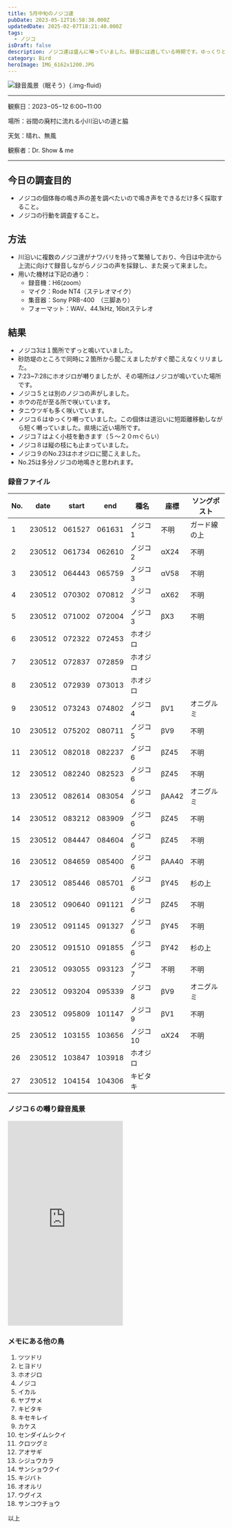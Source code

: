 ```yaml
---
title: 5月中旬のノジコ達
pubDate: 2023-05-12T16:58:38.000Z
updatedDate: 2025-02-07T18:21:40.000Z
tags:
  - ノジコ
isDraft: false
description: ノジコ達は盛んに囀っていました。録音には適している時期です。ゆっくりとでも短く鳴くので安定した囀りのエリアが確定したのでしょうか。
category: Bird
heroImage: IMG_6162x1200.JPG
---
```


![録音風景（眠そう）](https://object-storage.tyo2.conoha.io/v1/nc_2520d9a1_blog-astro-assets/blog-astro-assets/IMG_6162x1200.JPG){.img-fluid}



------

観察日：2023−05−12 6:00~11:00

場所：谷間の廃村に流れる小川沿いの道と脇

天気：晴れ、無風

観察者：Dr. Show & me

------

## 今日の調査目的

- ノジコの個体毎の鳴き声の差を調べたいので鳴き声をできるだけ多く採取すること。
- ノジコの行動を調査すること。

## 方法

- 川沿いに複数のノジコ達がナワバリを持って繁殖しており、今日は中流から上流に向けて録音しながらノジコの声を採録し、また戻って来ました。
- 用いた機材は下記の通り：
  - 録音機：H6(zoom）
  - マイク：Rode NT4（ステレオマイク）
  - 集音器：Sony PRB-400　（三脚あり）
  - フォーマット：WAV、44.1kHz, 16bitステレオ

## 結果

- ノジコ3は１箇所でずっと鳴いていました。
- 砂防堤のところで同時に２箇所から聞こえましたがすぐ聞こえなくリリました。
- 7:23~7:28にホオジロが囀りましたが、その場所はノジコが鳴いていた場所です。
- ノジコ５とは別のノジコの声がしました。
- ホウの花が至る所で咲いています。
- タニウツギも多く咲いています。
- ノジコ６はゆっくり囀っていました。この個体は道沿いに短距離移動しながら短く囀っていました。県境に近い場所です。
- ノジコ７はよく小枝を動きます（５〜２０ｍぐらい）
- ノジコ８は縦の枝にも止まっていました。
- ノジコ９のNo.23はホオジロに聞こえました。
- No.25は多分ノジコの地鳴きと思われます。



### 録音ファイル

| No. | date   | start  | end    | 種名     | 座標  | ソングポスト |
| -   | -      | -      | -      | -        | -     | -            |
| 1   | 230512 | 061527 | 061631 | ノジコ1  | 不明  | ガード線の上 |
| 2   | 230512 | 061734 | 062610 | ノジコ2  | αX24  | 不明         |
| 3   | 230512 | 064443 | 065759 | ノジコ3  | αV58  | 不明         |
| 4   | 230512 | 070302 | 070812 | ノジコ3  | αX62  | 不明         |
| 5   | 230512 | 071002 | 072004 | ノジコ3  | βX3   | 不明         |
| 6   | 230512 | 072322 | 072453 | ホオジロ |       |              |
| 7   | 230512 | 072837 | 072859 | ホオジロ |       |              |
| 8   | 230512 | 072939 | 073013 | ホオジロ |       |              |
| 9   | 230512 | 073243 | 074802 | ノジコ4  | βV1   | オニグルミ   |
| 10  | 230512 | 075202 | 080711 | ノジコ5  | βV9   | 不明         |
| 11  | 230512 | 082018 | 082237 | ノジコ6  | βZ45  | 不明         |
| 12  | 230512 | 082240 | 082523 | ノジコ6  | βZ45  | 不明         |
| 13  | 230512 | 082614 | 083054 | ノジコ6  | βAA42 | オニグルミ   |
| 14  | 230512 | 083212 | 083909 | ノジコ6  | βZ45  | 不明         |
| 15  | 230512 | 084447 | 084604 | ノジコ6  | βZ45  | 不明         |
| 16  | 230512 | 084659 | 085400 | ノジコ6  | βAA40 | 不明         |
| 17  | 230512 | 085446 | 085701 | ノジコ6  | βY45  | 杉の上       |
| 18  | 230512 | 090640 | 091121 | ノジコ6  | βZ45  | 不明         |
| 19  | 230512 | 091145 | 091327 | ノジコ6  | βY45  | 不明         |
| 20  | 230512 | 091510 | 091855 | ノジコ6  | βY42  | 杉の上       |
| 21  | 230512 | 093055 | 093123 | ノジコ7  | 不明  | 不明         |
| 22  | 230512 | 093204 | 095339 | ノジコ8  | βV9   | オニグルミ   |
| 23  | 230512 | 095809 | 101147 | ノジコ9  | βV1   | 不明         |
| 25  | 230512 | 103155 | 103656 | ノジコ10 | αX24  | 不明         |
| 26  | 230512 | 103847 | 103918 | ホオジロ |       |              |
| 27  | 230512 | 104154 | 104306 | キビタキ |       |              |



### ノジコ６の囀り録音風景

<iframe src="https://www.facebook.com/plugins/video.php?height=476&href=https%3A%2F%2Fwww.facebook.com%2F100007482843025%2Fvideos%2F330033439684186%2F&show_text=false&width=267&t=0" width="267" height="476" style="border:none;overflow:hidden" scrolling="no" frameborder="0" allowfullscreen="true" allow="autoplay; clipboard-write; encrypted-media; picture-in-picture; web-share" allowFullScreen="true"></iframe>

### メモにある他の鳥

1. ツツドリ
2. ヒヨドリ
3. ホオジロ
4. ノジコ
5. イカル
6. ヤブサメ
7. キビタキ
8. キセキレイ
9. カケス
10. センダイムシクイ
11. クロツグミ
12. アオサギ
13. シジュウカラ
14. サンショウクイ
15. キジバト
16. オオルリ
17. ウグイス
18. サンコウチョウ







以上
